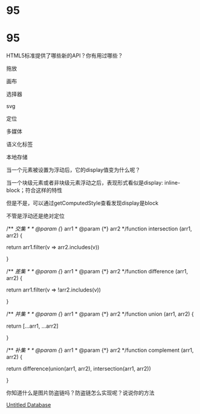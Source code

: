 # 95

# 95

HTML5标准提供了哪些新的API？你有用过哪些？

拖放

画布

选择器

svg

定位

多媒体

语义化标签

本地存储

当一个元素被设置为浮动后，它的display值变为什么呢？

当一个块级元素或者非块级元素浮动之后，表现形式看似是display: inline-block；符合这样的特性

但是不是，可以通过getComputedStyle查看发现display是block

不管是浮动还是绝对定位

/** *交集 * * @param {*} arr1 * @param {*} arr2 */function intersection (arr1, arr2) {

return arr1.filter(v => arr2.includes(v))

}

/** *差集 * * @param {*} arr1 * @param {*} arr2 */function difference (arr1, arr2) {

return arr1.filter(v => !arr2.includes(v))

}

/** *并集 * * @param {*} arr1 * @param {*} arr2 */function union (arr1, arr2) {

return [...arr1, ...arr2]

}

/** *补集 * * @param {*} arr1 * @param {*} arr2 */function complement (arr1, arr2) {

return difference(union(arr1, arr2), intersection(arr1, arr2))

}

你知道什么是图片防盗链吗？防盗链怎么实现呢？说说你的方法

[Untitled Database](95%20a338a10bdac84fc18c6696b18053a07e/Untitled%20Database%2016a25866ecaa408490c858d0c6ae91a4.csv)